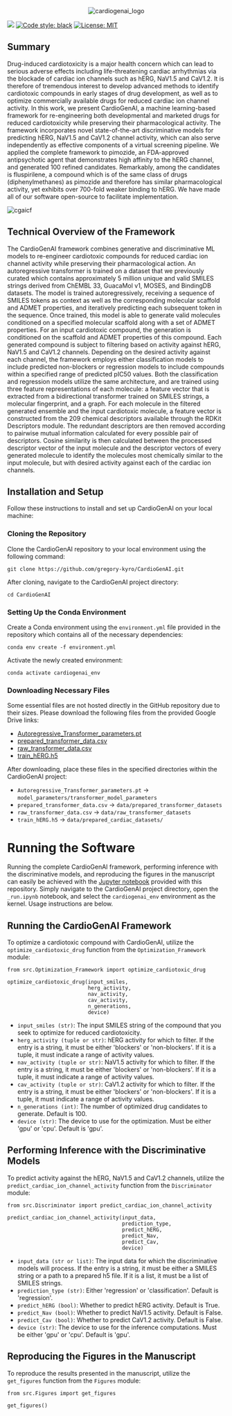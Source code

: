<p align="center" style="margin: 0; padding: 0;">
  <img src="https://github.com/gregory-kyro/CardioGenAI/assets/98780179/8b4451ae-ad90-4d8f-bd0e-d788fd3262a6" alt="cardiogenai_logo">
</p>

[![](https://img.shields.io/badge/python-3.11+-blue.svg)](https://www.python.org/downloads/)
[![Code style: black](https://img.shields.io/badge/code%20style-black-000000.svg)](https://github.com/psf/black)
[![License: MIT](https://img.shields.io/badge/License-MIT-yellow.svg)](https://github.com/gregory-kyro/CardioGenAI/blob/main/LICENSE)

## Summary
Drug-induced cardiotoxicity is a major health concern which can lead to serious adverse effects including life-threatening cardiac arrhythmias via the blockade of cardiac ion channels such as hERG, NaV1.5 and CaV1.2. It is therefore of tremendous interest to develop advanced methods to identify cardiotoxic compounds in early stages of drug development, as well as to optimize commercially available drugs for reduced cardiac ion channel activity. In this work, we present CardioGenAI, a machine learning-based framework for re-engineering both developmental and marketed drugs for reduced cardiotoxicity while preserving their pharmacological activity. The framework incorporates novel state-of-the-art discriminative models for predicting hERG, NaV1.5 and CaV1.2 channel activity, which can also serve independently as effective components of a virtual screening pipeline. We applied the complete framework to pimozide, an FDA-approved antipsychotic agent that demonstrates high affinity to the hERG channel, and generated 100 refined candidates. Remarkably, among the candidates is fluspirilene, a compound which is of the same class of drugs (diphenylmethanes) as pimozide and therefore has similar pharmacological activity, yet exhibits over 700-fold weaker binding to hERG. We have made all of our software open-source to facilitate implementation.

![cgaicf](https://github.com/gregory-kyro/CardioGenAI/assets/98780179/960a9e40-1c98-45c8-a770-19bb2366f647)

## Technical Overview of the Framework
The CardioGenAI framework combines generative and discriminative ML models to re-engineer cardiotoxic compounds for reduced cardiac ion channel activity while preserving their pharmacological action. An autoregressive transformer is trained on a dataset that we previously curated which contains approximately 5 million unique and valid SMILES strings derived from ChEMBL 33, GuacaMol v1, MOSES, and BindingDB datasets. The model is trained autoregressively, receiving a sequence of SMILES tokens as context as well as the corresponding molecular scaffold and ADMET properties, and iteratively predicting each subsequent token in the sequence. Once trained, this model is able to generate valid molecules conditioned on a specified molecular scaffold along with a set of ADMET properties. For an input cardiotoxic compound, the generation is conditioned on the scaffold and ADMET properties of this compound. Each generated compound is subject to filtering based on activity against hERG, NaV1.5 and CaV1.2 channels. Depending on the desired activity against each channel, the framework employs either classification models to include predicted non-blockers or regression models to include compounds within a specified range of predicted pIC50 values. Both the classification and regression models utilize the same architecture, and are trained using three feature representations of each molecule: a feature vector that is extracted from a bidirectional transformer trained on SMILES strings, a molecular fingerprint, and a graph. For each molecule in the filtered generated ensemble and the input cardiotoxic molecule, a feature vector is constructed from the 209 chemical descriptors available through the RDKit Descriptors module. The redundant descriptors are then removed according to pairwise mutual information calculated for every possible pair of descriptors. Cosine similarity is then calculated between the processed descriptor vector of the input molecule and the descriptor vectors of every generated molecule to identify the molecules most chemically similar to the input molecule, but with desired activity against each of the cardiac ion channels.

## Installation and Setup
Follow these instructions to install and set up CardioGenAI on your local machine:

### Cloning the Repository
Clone the CardioGenAI repository to your local environment using the following command:

```
git clone https://github.com/gregory-kyro/CardioGenAI.git
```

After cloning, navigate to the CardioGenAI project directory:

```
cd CardioGenAI
```

### Setting Up the Conda Environment
Create a Conda environment using the `environment.yml` file provided in the repository which contains all of the necessary dependencies:

```
conda env create -f environment.yml
```

Activate the newly created environment:

```
conda activate cardiogenai_env
```

### Downloading Necessary Files
Some essential files are not hosted directly in the GitHub repository due to their sizes. Please download the following files from the provided Google Drive links:

- [Autoregressive_Transformer_parameters.pt](https://drive.google.com/file/d/1oj2OkjRNX3rYN9xv0GKkANjWKf1ebLLN/view?usp=sharing)
- [prepared_transformer_data.csv](https://drive.google.com/file/d/1l2Osk7zFj4rTyrjAi7EJ1GMrsYMbcRHI/view?usp=drive_link)
- [raw_transformer_data.csv](https://drive.google.com/file/d/1pVOFnNT2sfLRaLoHnF-qDCs6G_worX0e/view?usp=drive_link)
- [train_hERG.h5](https://drive.google.com/file/d/1xfNwpVIhqWyFW_3z3sUyuy-45i248J-0/view?usp=drive_link)

After downloading, place these files in the specified directories within the CardioGenAI project:

- `Autoregressive_Transformer_parameters.pt` → `model_parameters/transformer_model_parameters`
- `prepared_transformer_data.csv` → `data/prepared_transformer_datasets`
- `raw_transformer_data.csv` → `data/raw_transformer_datasets`
- `train_hERG.h5` → `data/prepared_cardiac_datasets/`

# Running the Software
Running the complete CardioGenAI framework, performing inference with the discriminative models, and reproducing the figures in the manuscript can easily be achieved with the [Jupyter notebook](https://github.com/gregory-kyro/CardioGenAI/blob/main/_run.ipynb) provided with this repository. Simply navigate to the CardioGenAI project directory, open the `_run.ipynb` notebook, and select the `cardiogenai_env` environment as the kernel. Usage instructions are below.

## Running the CardioGenAI Framework
To optimize a cardiotoxic compound with CardioGenAI, utilize the `optimize_cardiotoxic_drug` function from the `Optimization_Framework` module:

```
from src.Optimization_Framework import optimize_cardiotoxic_drug

optimize_cardiotoxic_drug(input_smiles,
                          herg_activity,
                          nav_activity,
                          cav_activity,
                          n_generations,
                          device)
```

- `input_smiles (str)`: The input SMILES string of the compound that you seek to optimize for reduced cardiotoxicity.
- `herg_activity (tuple or str)`: hERG activity for which to filter. If the entry is a string, it must be either 'blockers' or 'non-blockers'. If it is a tuple, it must indicate a range of activity values.
- `nav_activity (tuple or str)`: NaV1.5 activity for which to filter. If the entry is a string, it must be either 'blockers' or 'non-blockers'. If it is a tuple, it must indicate a range of activity values.
- `cav_activity (tuple or str)`: CaV1.2 activity for which to filter. If the entry is a string, it must be either 'blockers' or 'non-blockers'. If it is a tuple, it must indicate a range of activity values.
- `n_generations (int)`: The number of optimized drug candidates to generate. Default is 100.
- `device (str)`: The device to use for the optimization. Must be either 'gpu' or 'cpu'. Default is 'gpu'.


## Performing Inference with the Discriminative Models

To predict activity against the hERG, NaV1.5 and CaV1.2 channels, utilize the `predict_cardiac_ion_channel_activity` function from the `Discriminator` module:

```
from src.Discriminator import predict_cardiac_ion_channel_activity

predict_cardiac_ion_channel_activity(input_data,
                                     prediction_type,
                                     predict_hERG,
                                     predict_Nav,
                                     predict_Cav,
                                     device)
```

- `input_data (str or list)`: The input data for which the discriminative models will process. If the entry is a string, it must be either a SMILES string or a path to a prepared h5 file. If it is a list, it must be a list of SMILES strings.
- `prediction_type (str)`: Either 'regression' or 'classification'. Default is 'regression'.
- `predict_hERG (bool)`: Whether to predict hERG activity. Default is True.
- `predict_Nav (bool)`: Whether to predict NaV1.5 activity. Default is False.
- `predict_Cav (bool)`: Whether to predict CaV1.2 activity. Default is False.
- `device (str)`: The device to use for the inference computations. Must be either 'gpu' or 'cpu'. Default is 'gpu'.


## Reproducing the Figures in the Manuscript

To reproduce the results presented in the manuscript, utilize the `get_figures` function from the `Figures` module:

```
from src.Figures import get_figures

get_figures()
```
